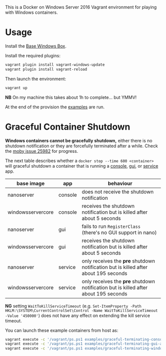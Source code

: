 This is a Docker on Windows Server 2016 Vagrant environment for playing with Windows containers.

# Usage

Install the [Base Windows Box](https://github.com/rgl/windows-2016-vagrant).

Install the required plugins:

```bash
vagrant plugin install vagrant-windows-update
vagrant plugin install vagrant-reload
```

Then launch the environment:

```bash
vagrant up
```

**NB** On my machine this takes about 1h to complete... but YMMV!

At the end of the provision the [examples](examples/) are run.

# Graceful Container Shutdown

**Windows containers cannot be gracefully shutdown,** either there is no shutdown notification or they are forcefully terminated after a while. Check the [moby issue 25982](https://github.com/moby/moby/issues/25982) for progress.

The next table describes whether a `docker stop --time 600 <container>` will graceful shutdown a container that is running a [console](https://github.com/rgl/graceful-terminating-console-application-windows/), [gui](https://github.com/rgl/graceful-terminating-gui-application-windows/), or [service](https://github.com/rgl/graceful-terminating-windows-service/) app.

| base image        | app     | behaviour                                                              |
| ----------------- | ------- | ---------------------------------------------------------------------- |
| nanoserver        | console | does not receive the shutdown notification                             |
| windowsservercore | console | receives the shutdown notification but is killed after about 5 seconds |
| nanoserver        | gui     | fails to run `RegisterClass` (there's no GUI support in nano)          |
| windowsservercore | gui     | receives the shutdown notification but is killed after about 5 seconds |
| nanoserver        | service | only receives the **pre** shutdown notification but is killed after about 195 seconds |
| windowsservercore | service | only receives the **pre** shutdown notification but is killed after about 195 seconds |

**NG** setting `WaitToKillServiceTimeout` (e.g. `Set-ItemProperty -Path HKLM:\SYSTEM\CurrentControlSet\Control -Name WaitToKillServiceTimeout -Value '450000'`) does not have any effect on extending the kill service timeout.

You can launch these example containers from host as:

```bash
vagrant execute -c '/vagrant/ps.ps1 examples/graceful-terminating-console-application/run.ps1'
vagrant execute -c '/vagrant/ps.ps1 examples/graceful-terminating-gui-application/run.ps1'
vagrant execute -c '/vagrant/ps.ps1 examples/graceful-terminating-windows-service/run.ps1'
```
